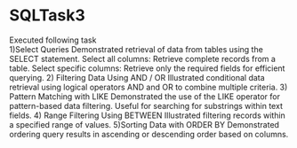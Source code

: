 # SQLTask3
Executed following task  
1)Select Queries
   Demonstrated retrieval of data from tables using the SELECT statement.
   Select all columns: Retrieve complete records from a table.
   Select specific columns: Retrieve only the required fields for efficient querying.
2) Filtering Data Using AND / OR
   Illustrated conditional data retrieval using logical operators AND and OR to 
   combine multiple criteria.
3) Pattern Matching with LIKE
    Demonstrated the use of the LIKE operator for pattern-based data filtering. 
    Useful for searching for substrings within text fields.
4) Range Filtering Using BETWEEN
   Illustrated filtering records within a specified range of values.
5)Sorting Data with ORDER BY
  Demonstrated ordering query results in ascending or descending order based on
  columns.
